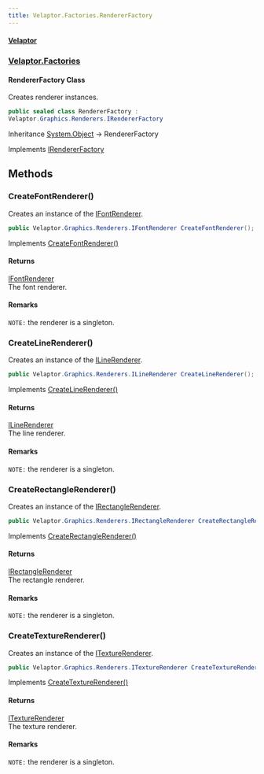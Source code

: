```yaml
---
title: Velaptor.Factories.RendererFactory
---
```


#### [Velaptor](Namespaces.md 'Velaptor Namespaces')
### [Velaptor.Factories](Velaptor.Factories.md 'Velaptor.Factories')

#### RendererFactory Class

Creates renderer instances.

```csharp
public sealed class RendererFactory :
Velaptor.Graphics.Renderers.IRendererFactory
```

Inheritance [System.Object](https://docs.microsoft.com/en-us/dotnet/api/System.Object 'System.Object') → RendererFactory

Implements [IRendererFactory](Velaptor.Graphics.Renderers.IRendererFactory.md 'Velaptor.Graphics.Renderers.IRendererFactory')
## Methods

<a name='Velaptor.Factories.RendererFactory.CreateFontRenderer()'></a>

### CreateFontRenderer() 

Creates an instance of the [IFontRenderer](Velaptor.Graphics.Renderers.IFontRenderer.md 'Velaptor.Graphics.Renderers.IFontRenderer').

```csharp
public Velaptor.Graphics.Renderers.IFontRenderer CreateFontRenderer();
```

Implements [CreateFontRenderer()](Velaptor.Graphics.Renderers.IRendererFactory.md#Velaptor.Graphics.Renderers.IRendererFactory.CreateFontRenderer() 'Velaptor.Graphics.Renderers.IRendererFactory.CreateFontRenderer()')

#### Returns
[IFontRenderer](Velaptor.Graphics.Renderers.IFontRenderer.md 'Velaptor.Graphics.Renderers.IFontRenderer')  
The font renderer.

#### Remarks
`NOTE:` the renderer is a singleton.

<a name='Velaptor.Factories.RendererFactory.CreateLineRenderer()'></a>

### CreateLineRenderer() 

Creates an instance of the [ILineRenderer](Velaptor.Graphics.Renderers.ILineRenderer.md 'Velaptor.Graphics.Renderers.ILineRenderer').

```csharp
public Velaptor.Graphics.Renderers.ILineRenderer CreateLineRenderer();
```

Implements [CreateLineRenderer()](Velaptor.Graphics.Renderers.IRendererFactory.md#Velaptor.Graphics.Renderers.IRendererFactory.CreateLineRenderer() 'Velaptor.Graphics.Renderers.IRendererFactory.CreateLineRenderer()')

#### Returns
[ILineRenderer](Velaptor.Graphics.Renderers.ILineRenderer.md 'Velaptor.Graphics.Renderers.ILineRenderer')  
The line renderer.

#### Remarks
`NOTE:` the renderer is a singleton.

<a name='Velaptor.Factories.RendererFactory.CreateRectangleRenderer()'></a>

### CreateRectangleRenderer() 

Creates an instance of the [IRectangleRenderer](Velaptor.Graphics.Renderers.IRectangleRenderer.md 'Velaptor.Graphics.Renderers.IRectangleRenderer').

```csharp
public Velaptor.Graphics.Renderers.IRectangleRenderer CreateRectangleRenderer();
```

Implements [CreateRectangleRenderer()](Velaptor.Graphics.Renderers.IRendererFactory.md#Velaptor.Graphics.Renderers.IRendererFactory.CreateRectangleRenderer() 'Velaptor.Graphics.Renderers.IRendererFactory.CreateRectangleRenderer()')

#### Returns
[IRectangleRenderer](Velaptor.Graphics.Renderers.IRectangleRenderer.md 'Velaptor.Graphics.Renderers.IRectangleRenderer')  
The rectangle renderer.

#### Remarks
`NOTE:` the renderer is a singleton.

<a name='Velaptor.Factories.RendererFactory.CreateTextureRenderer()'></a>

### CreateTextureRenderer() 

Creates an instance of the [ITextureRenderer](Velaptor.Graphics.Renderers.ITextureRenderer.md 'Velaptor.Graphics.Renderers.ITextureRenderer').

```csharp
public Velaptor.Graphics.Renderers.ITextureRenderer CreateTextureRenderer();
```

Implements [CreateTextureRenderer()](Velaptor.Graphics.Renderers.IRendererFactory.md#Velaptor.Graphics.Renderers.IRendererFactory.CreateTextureRenderer() 'Velaptor.Graphics.Renderers.IRendererFactory.CreateTextureRenderer()')

#### Returns
[ITextureRenderer](Velaptor.Graphics.Renderers.ITextureRenderer.md 'Velaptor.Graphics.Renderers.ITextureRenderer')  
The texture renderer.

#### Remarks
`NOTE:` the renderer is a singleton.